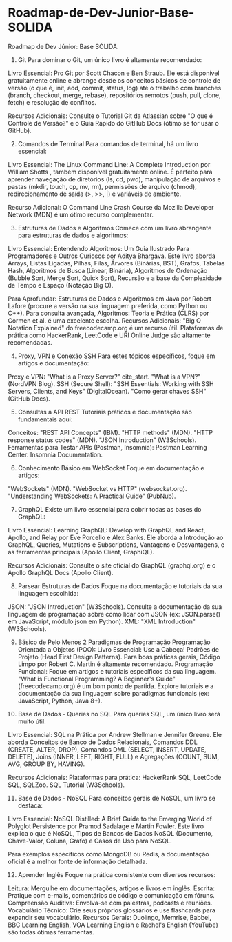 # Roadmap-de-Dev-Junior-Base-SOLIDA


Roadmap de Dev Júnior: Base SÓLIDA.

1. Git
Para dominar o Git, um único livro é altamente recomendado:

Livro Essencial: Pro Git por Scott Chacon e Ben Straub. Ele está disponível gratuitamente online e abrange desde os conceitos básicos de controle de versão (o que é, init, add, commit, status, log)  até o trabalho com branches (branch, checkout, merge, rebase), repositórios remotos (push, pull, clone, fetch) e resolução de conflitos.

Recursos Adicionais: Consulte o Tutorial Git da Atlassian sobre "O que é Controle de Versão?" e o Guia Rápido do GitHub Docs (ótimo se for usar o GitHub).

2. Comandos de Terminal
Para comandos de terminal, há um livro essencial:

Livro Essencial: The Linux Command Line: A Complete Introduction por William Shotts , também disponível gratuitamente online. É perfeito para aprender navegação de diretórios (ls, cd, pwd), manipulação de arquivos e pastas (mkdir, touch, cp, mv, rm), permissões de arquivo (chmod), redirecionamento de saída (>, >>, |) e variáveis de ambiente.

Recurso Adicional: O Command Line Crash Course da Mozilla Developer Network (MDN) é um ótimo recurso complementar.

3. Estruturas de Dados e Algoritmos
Comece com um livro abrangente para estruturas de dados e algoritmos:

Livro Essencial: Entendendo Algoritmos: Um Guia Ilustrado Para Programadores e Outros Curiosos por Aditya Bhargava. Este livro aborda Arrays, Listas Ligadas, Pilhas, Filas, Árvores (Binárias, BST), Grafos, Tabelas Hash, Algoritmos de Busca (Linear, Binária), Algoritmos de Ordenação (Bubble Sort, Merge Sort, Quick Sort), Recursão e a base da Complexidade de Tempo e Espaço (Notação Big O).

Para Aprofundar:
Estruturas de Dados e Algoritmos em Java por Robert Lafore (procure a versão na sua linguagem preferida, como Python ou C++).
Para consulta avançada, Algoritmos: Teoria e Prática (CLRS) por Cormen et al. é uma excelente escolha.
Recursos Adicionais:
"Big O Notation Explained" do freecodecamp.org é um recurso útil.
Plataformas de prática como HackerRank, LeetCode e URI Online Judge são altamente recomendadas.

4. Proxy, VPN e Conexão SSH
Para estes tópicos específicos, foque em artigos e documentação:

Proxy e VPN:
"What is a Proxy Server?" cite_start.
"What is a VPN?" (NordVPN Blog).
SSH (Secure Shell):
"SSH Essentials: Working with SSH Servers, Clients, and Keys" (DigitalOcean).
"Como gerar chaves SSH" (GitHub Docs).

5. Consultas a API REST
Tutoriais práticos e documentação são fundamentais aqui:

Conceitos:
"REST API Concepts" (IBM).
"HTTP methods" (MDN).
"HTTP response status codes" (MDN).
"JSON Introduction" (W3Schools).
Ferramentas para Testar APIs (Postman, Insomnia):
Postman Learning Center.
Insomnia Documentation.

6. Conhecimento Básico em WebSocket
Foque em documentação e artigos:

"WebSockets" (MDN).
"WebSocket vs HTTP" (websocket.org).
"Understanding WebSockets: A Practical Guide" (PubNub).

7. GraphQL
Existe um livro essencial para cobrir todas as bases do GraphQL:

Livro Essencial: Learning GraphQL: Develop with GraphQL and React, Apollo, and Relay por Eve Porcello e Alex Banks. Ele aborda a Introdução ao GraphQL, Queries, Mutations e Subscriptions, Vantagens e Desvantagens, e as ferramentas principais (Apollo Client, GraphiQL).

Recursos Adicionais: Consulte o site oficial do GraphQL (graphql.org) e o Apollo GraphQL Docs (Apollo Client).

8. Parsear Estruturas de Dados
Foque na documentação e tutoriais da sua linguagem escolhida:

JSON:
"JSON Introduction" (W3Schools).
Consulte a documentação da sua linguagem de programação sobre como lidar com JSON (ex: JSON.parse() em JavaScript, módulo json em Python).
XML:
"XML Introduction" (W3Schools).

9. Básico de Pelo Menos 2 Paradigmas de Programação
Programação Orientada a Objetos (POO):
Livro Essencial: Use a Cabeça! Padrões de Projeto (Head First Design Patterns).
Para boas práticas gerais, Código Limpo por Robert C. Martin é altamente recomendado.
Programação Funcional:
Foque em artigos e tutoriais específicos da sua linguagem.
"What is Functional Programming? A Beginner's Guide" (freecodecamp.org) é um bom ponto de partida.
Explore tutoriais e a documentação da sua linguagem sobre paradigmas funcionais (ex: JavaScript, Python, Java 8+).

10. Base de Dados - Queries no SQL
Para queries SQL, um único livro será muito útil:

Livro Essencial: SQL na Prática por Andrew Stellman e Jennifer Greene. Ele aborda Conceitos de Banco de Dados Relacionais, Comandos DDL (CREATE, ALTER, DROP), Comandos DML (SELECT, INSERT, UPDATE, DELETE), Joins (INNER, LEFT, RIGHT, FULL) e Agregações (COUNT, SUM, AVG, GROUP BY, HAVING).

Recursos Adicionais:
Plataformas para prática: HackerRank SQL, LeetCode SQL, SQLZoo.
SQL Tutorial (W3Schools).

11. Base de Dados - NoSQL
Para conceitos gerais de NoSQL, um livro se destaca:

Livro Essencial: NoSQL Distilled: A Brief Guide to the Emerging World of Polyglot Persistence por Pramod Sadalage e Martin Fowler. Este livro explica o que é NoSQL, Tipos de Bancos de Dados NoSQL (Documento, Chave-Valor, Coluna, Grafo) e Casos de Uso para NoSQL.

Para exemplos específicos como MongoDB ou Redis, a documentação oficial é a melhor fonte de informação detalhada.

12. Aprender Inglês
Foque na prática consistente com diversos recursos:

Leitura: Mergulhe em documentações, artigos e livros em inglês.
Escrita: Pratique com e-mails, comentários de código e comunicação em fóruns.
Compreensão Auditiva: Envolva-se com palestras, podcasts e reuniões.
Vocabulário Técnico: Crie seus próprios glossários e use flashcards para expandir seu vocabulário.
Recursos Gerais: Duolingo, Memrise, Babbel, BBC Learning English, VOA Learning English e Rachel's English (YouTube) são todas ótimas ferramentas.
